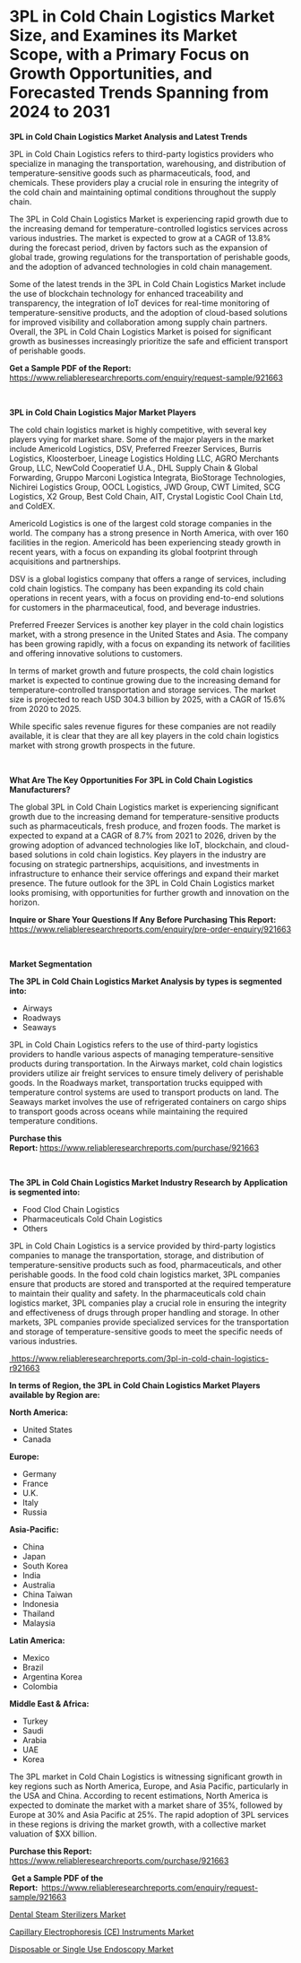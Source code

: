 <p><h1>3PL in Cold Chain Logistics Market Size, and Examines its Market Scope, with a Primary Focus on Growth Opportunities, and Forecasted Trends Spanning from 2024 to 2031</h1></p><p><strong>3PL in Cold Chain Logistics Market Analysis and Latest Trends</strong></p>
<p><p>3PL in Cold Chain Logistics refers to third-party logistics providers who specialize in managing the transportation, warehousing, and distribution of temperature-sensitive goods such as pharmaceuticals, food, and chemicals. These providers play a crucial role in ensuring the integrity of the cold chain and maintaining optimal conditions throughout the supply chain.</p><p>The 3PL in Cold Chain Logistics Market is experiencing rapid growth due to the increasing demand for temperature-controlled logistics services across various industries. The market is expected to grow at a CAGR of 13.8% during the forecast period, driven by factors such as the expansion of global trade, growing regulations for the transportation of perishable goods, and the adoption of advanced technologies in cold chain management.</p><p>Some of the latest trends in the 3PL in Cold Chain Logistics Market include the use of blockchain technology for enhanced traceability and transparency, the integration of IoT devices for real-time monitoring of temperature-sensitive products, and the adoption of cloud-based solutions for improved visibility and collaboration among supply chain partners. Overall, the 3PL in Cold Chain Logistics Market is poised for significant growth as businesses increasingly prioritize the safe and efficient transport of perishable goods.</p></p>
<p><strong>Get a Sample PDF of the Report:&nbsp;</strong> <a href="https://www.reliableresearchreports.com/enquiry/request-sample/921663">https://www.reliableresearchreports.com/enquiry/request-sample/921663</a></p>
<p>&nbsp;</p>
<p><strong>3PL in Cold Chain Logistics Major Market Players</strong></p>
<p><p>The cold chain logistics market is highly competitive, with several key players vying for market share. Some of the major players in the market include Americold Logistics, DSV, Preferred Freezer Services, Burris Logistics, Kloosterboer, Lineage Logistics Holding LLC, AGRO Merchants Group, LLC, NewCold Cooperatief U.A., DHL Supply Chain & Global Forwarding, Gruppo Marconi Logistica Integrata, BioStorage Technologies, Nichirei Logistics Group, OOCL Logistics, JWD Group, CWT Limited, SCG Logistics, X2 Group, Best Cold Chain, AIT, Crystal Logistic Cool Chain Ltd, and ColdEX.</p><p>Americold Logistics is one of the largest cold storage companies in the world. The company has a strong presence in North America, with over 160 facilities in the region. Americold has been experiencing steady growth in recent years, with a focus on expanding its global footprint through acquisitions and partnerships.</p><p>DSV is a global logistics company that offers a range of services, including cold chain logistics. The company has been expanding its cold chain operations in recent years, with a focus on providing end-to-end solutions for customers in the pharmaceutical, food, and beverage industries.</p><p>Preferred Freezer Services is another key player in the cold chain logistics market, with a strong presence in the United States and Asia. The company has been growing rapidly, with a focus on expanding its network of facilities and offering innovative solutions to customers.</p><p>In terms of market growth and future prospects, the cold chain logistics market is expected to continue growing due to the increasing demand for temperature-controlled transportation and storage services. The market size is projected to reach USD 304.3 billion by 2025, with a CAGR of 15.6% from 2020 to 2025.</p><p>While specific sales revenue figures for these companies are not readily available, it is clear that they are all key players in the cold chain logistics market with strong growth prospects in the future.</p></p>
<p>&nbsp;</p>
<p><strong>What Are The Key Opportunities For 3PL in Cold Chain Logistics Manufacturers?</strong></p>
<p><p>The global 3PL in Cold Chain Logistics market is experiencing significant growth due to the increasing demand for temperature-sensitive products such as pharmaceuticals, fresh produce, and frozen foods. The market is expected to expand at a CAGR of 8.7% from 2021 to 2026, driven by the growing adoption of advanced technologies like IoT, blockchain, and cloud-based solutions in cold chain logistics. Key players in the industry are focusing on strategic partnerships, acquisitions, and investments in infrastructure to enhance their service offerings and expand their market presence. The future outlook for the 3PL in Cold Chain Logistics market looks promising, with opportunities for further growth and innovation on the horizon.</p></p>
<p><strong>Inquire or Share Your Questions If Any Before Purchasing This Report:</strong> <a href="https://www.reliableresearchreports.com/enquiry/pre-order-enquiry/921663">https://www.reliableresearchreports.com/enquiry/pre-order-enquiry/921663</a></p>
<p>&nbsp;</p>
<p><strong>Market Segmentation</strong></p>
<p><strong>The 3PL in Cold Chain Logistics Market Analysis by types is segmented into:</strong></p>
<p><ul><li>Airways</li><li>Roadways</li><li>Seaways</li></ul></p>
<p><p>3PL in Cold Chain Logistics refers to the use of third-party logistics providers to handle various aspects of managing temperature-sensitive products during transportation. In the Airways market, cold chain logistics providers utilize air freight services to ensure timely delivery of perishable goods. In the Roadways market, transportation trucks equipped with temperature control systems are used to transport products on land. The Seaways market involves the use of refrigerated containers on cargo ships to transport goods across oceans while maintaining the required temperature conditions.</p></p>
<p><strong>Purchase this Report:&nbsp;</strong><a href="https://www.reliableresearchreports.com/purchase/921663">https://www.reliableresearchreports.com/purchase/921663</a></p>
<p>&nbsp;</p>
<p><strong>The 3PL in Cold Chain Logistics Market Industry Research by Application is segmented into:</strong></p>
<p><ul><li>Food Clod Chain Logistics</li><li>Pharmaceuticals Cold Chain Logistics</li><li>Others</li></ul></p>
<p><p>3PL in Cold Chain Logistics is a service provided by third-party logistics companies to manage the transportation, storage, and distribution of temperature-sensitive products such as food, pharmaceuticals, and other perishable goods. In the food cold chain logistics market, 3PL companies ensure that products are stored and transported at the required temperature to maintain their quality and safety. In the pharmaceuticals cold chain logistics market, 3PL companies play a crucial role in ensuring the integrity and effectiveness of drugs through proper handling and storage. In other markets, 3PL companies provide specialized services for the transportation and storage of temperature-sensitive goods to meet the specific needs of various industries.</p></p>
<p><a href="https://www.reliableresearchreports.com/3pl-in-cold-chain-logistics-r921663">&nbsp;https://www.reliableresearchreports.com/3pl-in-cold-chain-logistics-r921663</a></p>
<p><strong>In terms of Region, the 3PL in Cold Chain Logistics Market Players available by Region are:</strong></p>
<p>
    <p> <strong> North America: </strong>
        <ul>
            <li>United States</li>
            <li>Canada</li>
        </ul>
        </p> 
    <p> <strong> Europe: </strong>
        <ul>
            <li>Germany</li>
            <li>France</li>
            <li>U.K.</li>
            <li>Italy</li>
            <li>Russia</li>
        </ul>
        </p> 
    <p> <strong> Asia-Pacific: </strong>
        <ul>
            <li>China</li>
            <li>Japan</li>
            <li>South Korea</li>
            <li>India</li>
            <li>Australia</li>
            <li>China Taiwan</li>
            <li>Indonesia</li>
            <li>Thailand</li>
            <li>Malaysia</li>
        </ul>
        </p> 
    <p> <strong> Latin America: </strong>
        <ul>
            <li>Mexico</li>
            <li>Brazil</li>
            <li>Argentina Korea</li>
            <li>Colombia</li>
        </ul>
        </p> 
    <p> <strong> Middle East & Africa: </strong>
        <ul>
            <li>Turkey</li>
            <li>Saudi</li>
            <li>Arabia</li>
            <li>UAE</li>
            <li>Korea</li>
        </ul>
    </p>
    </p>
<p><p>The 3PL market in Cold Chain Logistics is witnessing significant growth in key regions such as North America, Europe, and Asia Pacific, particularly in the USA and China. According to recent estimations, North America is expected to dominate the market with a market share of 35%, followed by Europe at 30% and Asia Pacific at 25%. The rapid adoption of 3PL services in these regions is driving the market growth, with a collective market valuation of $XX billion.</p></p>
<p><strong>Purchase this Report: </strong><a href="https://www.reliableresearchreports.com/purchase/921663">https://www.reliableresearchreports.com/purchase/921663</a></p>
<p>&nbsp;<strong>Get a Sample PDF of the Report:&nbsp;&nbsp;</strong><a href="https://www.reliableresearchreports.com/enquiry/request-sample/921663">https://www.reliableresearchreports.com/enquiry/request-sample/921663</a></p>
<p><strong></strong></p>
<p><p><a href="https://github.com/flwellarose/Market-Research-Report-List-1/blob/main/dental-steam-sterilizers-market.md">Dental Steam Sterilizers Market</a></p><p><a href="https://github.com/kmtkihkn89/Market-Research-Report-List-1/blob/main/capillary-electrophoresis-ce-instruments-market.md">Capillary Electrophoresis (CE) Instruments Market</a></p><p><a href="https://github.com/AndreanneHane2023/Market-Research-Report-List-1/blob/main/disposable-or-single-use-endoscopy-market.md">Disposable or Single Use Endoscopy Market</a></p></p>
